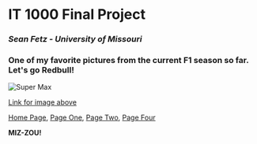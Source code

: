 # IT 1000 Final Project
### _Sean Fetz - University of Missouri_

### One of my favorite pictures from the current F1 season so far. Let's go Redbull!

![Super Max](https://www.formula1.com/content/dam/fom-website/manual/Misc/2021preseason/GettyImages-1295770808.jpg)

[Link for image above](https://www.formula1.com/en/latest/article.verstappen-realistic-about-2021-title-chances-as-he-hopes-to-make-life-more.4ZJIVgfSdRkKiRRBMpF7t5.html)

[Home Page](FinalProjectMain.md),
[Page One](FinalProject1.md),
[Page Two](FinalProject2.md),
[Page Four](FinalProject4.md)

**MIZ-ZOU!**
